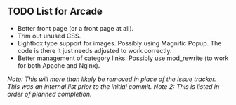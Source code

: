 ## TODO List for Arcade

* Better front page (or a front page at all).
* Trim out unused CSS.
* Lightbox type support for images. Possibly using Magnific Popup. The code is there it just needs adjusted to work correctly.
* Better management of category links. Possibly use mod_rewrite (to work for both Apache and Nginx).


_Note: This will more than likely be removed in place of the issue tracker. This was an internal list prior to the initial commit._
_Note 2: This is listed in order of planned completion._
